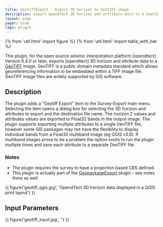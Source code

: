 ```yaml
---
title: GeotiffExport - Export 3D horizon to GeoTIFF image
description: export OpendTect 3D horizon and attribute data to a GeoTIFF image
layout: page
pager: true
tags: plugin
---
```


{% from 'util.html' import figure %}
{% from 'util.html' import table_with_hdr %}

This plugin, for the open source seismic interpretation platform [opendtect] Version 6.4.0 or later, exports [opendtect] 3D horizon and attribute data to a  [GeoTIFF](https://en.wikipedia.org/wiki/GeoTIFF) image. GeoTIFF is a public domain metadata standard which allows georeferencing information to be embedded within a TIFF image file. GeoTIFF image files are widely supported by GIS software.

## Description

The plugin adds a "Geotiff Export" item to the Survey-Export main menu. Selecting the item opens a dialog box for selecting the 3D horizon and attributes to export and the destination file name. The horizon Z values and attributes values are exported to Float32 bands in the output image. The plugin supports exporting multiple attributes to a single GeoTIFF file, however some GIS packages may not have the flexibility to display individual bands from a Float32 multiband image (eg QGIS v3.6). If multiband images prove to be a problem the option exists to run the plugin multiple times and save each attribute to a separate GeoTIFF file.

### Notes
-  The plugin requires the survey to have a projection based CRS defined.
-  This plugin is actually part of the [GeopackageExport](GeopackageExport.md) plugin - see notes there as well 

{{ figure('geotiff_qgis.jpg', 'OpendTect 3D horizon data displayed in a QGIS print layout') }}

## Input Parameters

{{ figure('geotiff_input.jpg', '') }}

